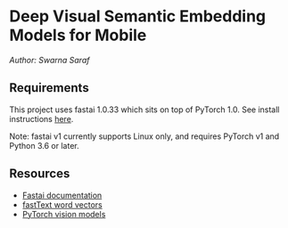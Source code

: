 # Deep Visual Semantic Embedding Models for Mobile

*Author: Swarna Saraf*

## Requirements

This project uses fastai 1.0.33 which sits on top of PyTorch 1.0. See install instructions [here](https://github.com/fastai/fastai/blob/master/README.md#installation).

Note: fastai v1 currently supports Linux only, and requires PyTorch v1 and Python 3.6 or later.


## Resources

- [Fastai documentation](https://docs.fast.ai/)
- [fastText word vectors](https://fasttext.cc/docs/en/english-vectors.html)
- [PyTorch vision models](https://pytorch.org/docs/stable/torchvision/models.html)